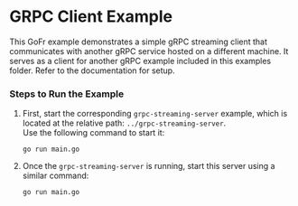 # GRPC Client Example

This GoFr example demonstrates a simple gRPC streaming client that communicates with another gRPC service hosted on a different machine. It serves as a client for another gRPC example included in this examples folder.
Refer to the documentation for setup.

### Steps to Run the Example

1. First, start the corresponding `grpc-streaming-server` example, which is located at the relative path: `../grpc-streaming-server`.  
   Use the following command to start it:
   ```console
   go run main.go
   ```

2. Once the `grpc-streaming-server` is running, start this server using a similar command:
   ```console
   go run main.go
   ```
